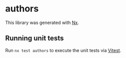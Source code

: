 # authors

This library was generated with [Nx](https://nx.dev).

## Running unit tests

Run `nx test authors` to execute the unit tests via [Vitest](https://vitest.dev/).
